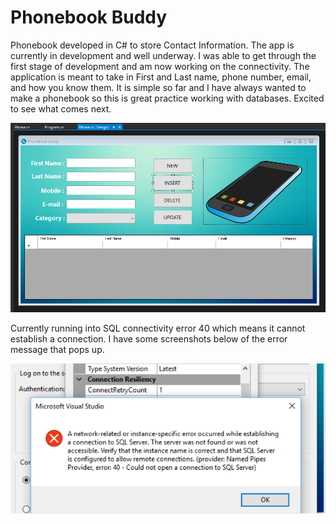 # Phonebook Buddy

Phonebook developed in C# to store Contact Information. The app is currently in development and well underway. I was able to get through
the first stage of development and am now working on the connectivity. The application is meant to take in First and Last name, phone number,
email, and how you know them. It is simple so far and I have always wanted to make a phonebook so this is great practice working with 
databases. Excited to see what comes next.

![alt text](https://github.com/abelberhane/PhonebookBuddy/blob/master/Images/Screenshots/InitialSH.png?raw=true)

Currently running into SQL connectivity error 40 which means
it cannot establish a connection. I have some screenshots below of the error message that pops up. 

![alt text](https://github.com/abelberhane/PhonebookBuddy/blob/master/Images/Screenshots/Error40SH.png?raw=true)
